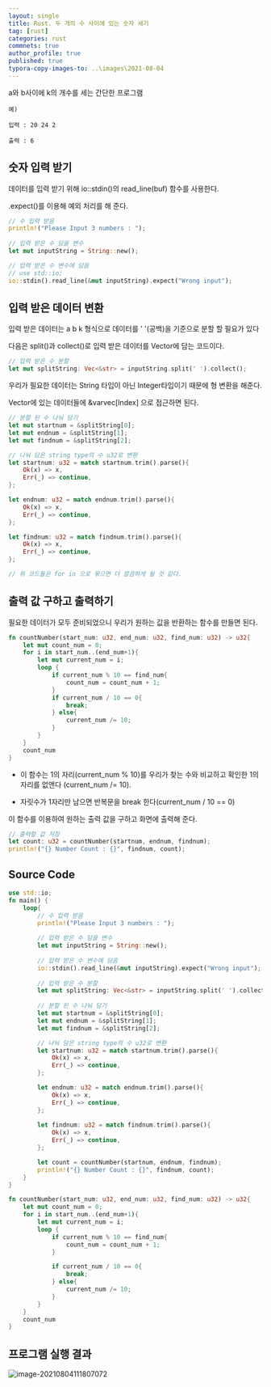 ```yaml
---
layout: single
title: Rust. 두 개의 수 사이에 있는 숫자 세기
tag: [rust]
categories: rust
commnets: true
author_profile: true
published: true
typora-copy-images-to: ..\images\2021-08-04
---
```


  

a와 b사이에 k의 개수를 세는 간단한 프로그램

`예)`

`입력 : 20 24 2`

`출력 : 6`

  

  

## 숫자 입력 받기

데이터를 입력 받기 위해 io::stdin()의 read_line(buf) 함수를 사용한다.

.expect()를 이용해 예외 처리를 해 준다.

  

```rust
// 수 입력 받음
println!("Please Input 3 numbers : ");
        
// 입력 받은 수 담을 변수
let mut inputString = String::new();

// 입력 받은 수 변수에 담음
// use std::io;
io::stdin().read_line(&mut inputString).expect("Wrong input");
```

  

  

## 입력 받은 데이터 변환

입력 받은 데이터는 a b k 형식으로 데이터를 '  '(공백)을 기준으로 분할 할 필요가 있다

다음은 split()과 collect()로 입력 받은 데이터를 Vector에 담는 코드이다.

```rust
// 입력 받은 수 분할
let mut splitString: Vec<&str> = inputString.split(' ').collect();
```

  

우리가 필요한 데이터는 String 타입이 아닌 Integer타입이기 때문에 형 변환을 해준다.

Vector에 있는 데이터들에 &varvec[Index] 으로 접근하면 된다. 

```rust
// 분할 된 수 나눠 담기
let mut startnum = &splitString[0];
let mut endnum = &splitString[1];
let mut findnum = &splitString[2];

// 나눠 담은 string type의 수 u32로 변환
let startnum: u32 = match startnum.trim().parse(){
    Ok(x) => x,
    Err(_) => continue,
};

let endnum: u32 = match endnum.trim().parse(){
    Ok(x) => x,
    Err(_) => continue,
};

let findnum: u32 = match findnum.trim().parse(){
    Ok(x) => x,
    Err(_) => continue,
};

// 위 코드들은 for in 으로 묶으면 더 깔끔하게 될 것 같다.
```

  

  

## 출력 값 구하고 출력하기

필요한 데이터가 모두 준비되었으니 우리가 원하는 값을 반환하는 함수를 만들면 된다.

```rust
fn countNumber(start_num: u32, end_num: u32, find_num: u32) -> u32{
    let mut count_num = 0;
    for i in start_num..(end_num+1){
        let mut current_num = i;
        loop {
            if current_num % 10 == find_num{
                count_num = count_num + 1;
            }
            if current_num / 10 == 0{
                break;
            } else{
                current_num /= 10;
            }
        }
    }
    count_num
}
```

* 이 함수는 1의 자리(current_num % 10)를 우리가 찾는 수와 비교하고 확인한 1의 자리를 없앤다 (current_num /= 10). 

* 자릿수가 1자리만 남으면 반복문을 break 한다(current_num / 10 == 0)

  

이 함수를 이용하여 원하는 출력 값을 구하고 화면에 출력해 준다.

```rust
// 출력할 값 저장
let count: u32 = countNumber(startnum, endnum, findnum);
println!("{} Number Count : {}", findnum, count);
```

  

  



## Source Code

```rust
use std::io;
fn main() {
    loop{
        // 수 입력 받음
        println!("Please Input 3 numbers : ");
        
        // 입력 받은 수 담을 변수
        let mut inputString = String::new();
        
        // 입력 받은 수 변수에 담음
        io::stdin().read_line(&mut inputString).expect("Wrong input");
        
        // 입력 받은 수 분할
        let mut splitString: Vec<&str> = inputString.split(' ').collect();
        
        // 분할 된 수 나눠 담기
        let mut startnum = &splitString[0];
        let mut endnum = &splitString[1];
        let mut findnum = &splitString[2];

        // 나눠 담은 string type의 수 u32로 변환
        let startnum: u32 = match startnum.trim().parse(){
            Ok(x) => x,
            Err(_) => continue,
        };

        let endnum: u32 = match endnum.trim().parse(){
            Ok(x) => x,
            Err(_) => continue,
        };
        
        let findnum: u32 = match findnum.trim().parse(){
            Ok(x) => x,
            Err(_) => continue,
        };

        let count = countNumber(startnum, endnum, findnum);
        println!("{} Number Count : {}", findnum, count);
    }
}

fn countNumber(start_num: u32, end_num: u32, find_num: u32) -> u32{
    let mut count_num = 0;
    for i in start_num..(end_num+1){
        let mut current_num = i;
        loop {
            if current_num % 10 == find_num{
                count_num = count_num + 1;
            }

            if current_num / 10 == 0{
                break;
            } else{
                current_num /= 10;
            }
        }
    }
    count_num
}
```

  



## 프로그램 실행 결과

![image-20210804111807072](https://user-images.githubusercontent.com/79885664/128121212-2ca206a8-33fe-4975-ba6b-26866f68ce03.png)
